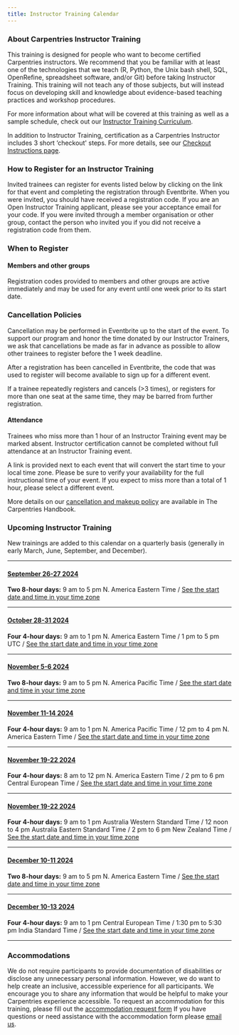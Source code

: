 ```yaml
---
title: Instructor Training Calendar
---
```


### About Carpentries Instructor Training

This training is designed for people who want to become certified Carpentries instructors. We recommend that you be familiar with at least one of the technologies that we teach (R, Python, the Unix bash shell, SQL, OpenRefine, spreadsheet software, and/or Git) before taking Instructor Training. This training will not teach any of those subjects, but will instead focus on developing skill and knowledge about evidence-based teaching practices and workshop procedures.

For more information about what will be covered at this training as well as a sample schedule, check out our [Instructor Training Curriculum](https://carpentries.github.io/instructor-training/).

In addition to Instructor Training, certification as a Carpentries Instructor includes 3 short ‘checkout' steps. For more details, see our [Checkout Instructions page](https://carpentries.github.io/instructor-training/checkout).

### How to Register for an Instructor Training

Invited trainees can register for events listed below by clicking on the link for that event and completing the registration through Eventbrite. When you were invited, you should have received a registration code. If you are an Open Instructor Training applicant, please see your acceptance email for your code. If you were invited through a member organisation or other group, contact the person who invited you if you did not receive a registration code from them.

### When to Register

#### Members and other groups

Registration codes provided to members and other groups are active immediately and may be used for any event until one week prior to its start date.

### Cancellation Policies

Cancellation may be performed in Eventbrite up to the start of the event. To support our program and honor the time donated by our Instructor Trainers, we ask that cancellations be made as far in advance as possible to allow other trainees to register before the 1 week deadline.

After a registration has been cancelled in Eventbrite, the code that was used to register will become available to sign up for a different event.

If a trainee repeatedly registers and cancels (>3 times), or registers for more than one seat at the same time, they may be barred from further registration.

#### Attendance

Trainees who miss more than 1 hour of an Instructor Training event may be marked absent. Instructor certification cannot be completed without full attendance at an Instructor Training event.

A link is provided next to each event that will convert the start time to your local time zone. Please be sure to verify your availability for the full instructional time of your event. If you expect to miss more than a total of 1 hour, please select a different event.

More details on our [cancellation and makeup policy](https://docs.carpentries.org/topic_folders/instructor_training/cancellations_and_makeups.html) are available in The Carpentries Handbook.

### Upcoming Instructor Training

New trainings are added to this calendar on a quarterly basis (generally in early March, June, September, and December).

<hr>

#### [September 26-27 2024](https://www.eventbrite.com/e/online-instructor-training-september-26-27-2024-tickets-917296958897)

**Two 8-hour days:** 9 am to 5 pm N. America Eastern Time / [See the start date and time in your time zone](https://www.timeanddate.com/worldclock/fixedtime.html?msg=The+Carpentries+Instructor+Training+&iso=20240926T09&p1=179&ah=8)

<hr>

#### [October 28-31 2024](https://www.eventbrite.com/e/online-instructor-training-october-28-31-2024-tickets-1007621241257)

**Four 4-hour days:** 9 am to 1 pm N. America Eastern Time / 1 pm to 5 pm UTC / [See the start date and time in your time zone](https://www.timeanddate.com/worldclock/fixedtime.html?msg=Carpentries+Instructor+Training&iso=20241028T09&p1=179&ah=4)

<hr>

#### [November 5-6 2024](https://www.eventbrite.com/e/online-instructor-training-november-5-6-2024-tickets-1007696717007)
**Two 8-hour days:** 9 am to 5 pm N. America Pacific Time / [See the start date and time in your time zone](https://www.timeanddate.com/worldclock/fixedtime.html?msg=Carpentries+Instructor+Training&iso=20241105T09&p1=137&ah=8)

<hr>

#### [November 11-14 2024](https://www.eventbrite.com/e/online-instructor-training-november-11-14-2024-tickets-1007639325347)
**Four 4-hour days:** 9 am to 1 pm N. America Pacific Time / 12 pm to 4 pm N. America Eastern Time / [See the start date and time in your time zone](https://www.timeanddate.com/worldclock/fixedtime.html?msg=Carpentries+Instructor+Training&iso=20241111T09&p1=137&ah=4)

<hr>

#### [November 19-22 2024](https://www.eventbrite.com/e/online-instructor-training-november-19-22-2024-tickets-1007644380467)
**Four 4-hour days:** 8 am to 12 pm N. America Eastern Time / 2 pm to 6 pm Central European Time / [See the start date and time in your time zone](https://www.timeanddate.com/worldclock/fixedtime.html?msg=Instructor+Training&iso=20241119T08&p1=179&ah=4)

<hr>

#### [November 19-22 2024](https://www.eventbrite.com/e/online-instructor-training-november-19-22-2024-tickets-1007649325257)
**Four 4-hour days:** 9 am to 1 pm Australia Western Standard Time / 12 noon to 4 pm Australia Eastern Standard Time / 2 pm to 6 pm New Zealand Time / [See the start date and time in your time zone](https://www.timeanddate.com/worldclock/fixedtime.html?msg=Carpentries+Instructor+Training&iso=20241119T12&p1=240&ah=4)

<hr>

#### [December 10-11 2024](https://www.eventbrite.com/e/copy-of-online-instructor-training-december-10-11-2024-tickets-1007701451167)
**Two 8-hour days:** 9 am to 5 pm N. America Eastern Time / [See the start date and time in your time zone](https://www.timeanddate.com/worldclock/fixedtime.html?msg=Carpentries+Instructor+Training&iso=20241210T09&p1=179&ah=8)

<hr>

#### [December 10-13 2024](https://www.eventbrite.com/e/online-instructor-training-december-10-13-2024-tickets-1007692273717)
**Four 4-hour days:** 9 am to 1 pm Central European Time / 1:30 pm to 5:30 pm India Standard Time / [See the start date and time in your time zone](https://www.timeanddate.com/worldclock/fixedtime.html?msg=Carpentries+Instructor+Training&iso=20241210T09&p1=195&ah=4)

<hr>

### Accommodations

We do not require participants to provide documentation of disabilities or disclose any unnecessary personal information. 
However, we do want to help create an inclusive, accessible experience for all participants. 
We encourage you to share any information that would be helpful to make your Carpentries experience accessible. 
To request an accommodation for this training, please fill out the [accommodation request form](https://carpentries.typeform.com/to/B2OSYaD0)
If you have questions or need assistance with the accommodation form please [email us](mailto:instructor.training@carpentries.org).
